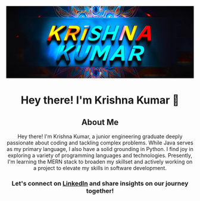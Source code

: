 <div align="center" >
  <img src="./Krishna.jpg" alt="Krishna Kumar">

# Hey there! I'm Krishna Kumar 👋

## About Me

Hey there! I'm Krishna Kumar, a junior engineering graduate deeply passionate about coding and tackling complex problems. While Java serves as my primary language, I also have a solid grounding in Python. I find joy in exploring a variety of programming languages and technologies. Presently, I'm learning the MERN stack to broaden my skillset and actively working on a project to elevate my skills in software development.

### Let's connect on [LinkedIn](https://www.linkedin.com/in/krishna-kumar-975b25186/) and share insights on our journey together!
</div>

